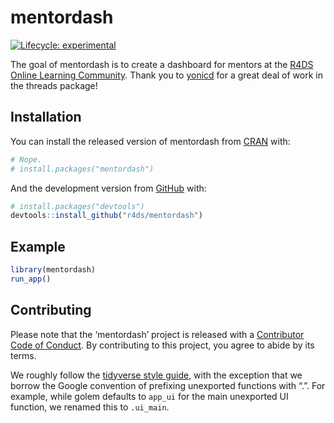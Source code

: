 
<!-- README.md is generated from README.Rmd. Please edit that file -->

# mentordash

<!-- badges: start -->

[![Lifecycle:
experimental](https://img.shields.io/badge/lifecycle-experimental-orange.svg)](https://www.tidyverse.org/lifecycle/#experimental)
<!-- badges: end -->

The goal of mentordash is to create a dashboard for mentors at the [R4DS
Online Learning Community](https://www.rfordatasci.com/). Thank you to
[yonicd](https://github.com/yonicd/threads/) for a great deal of work in
the threads package\!

## Installation

You can install the released version of mentordash from
[CRAN](https://CRAN.R-project.org) with:

``` r
# Nope.
# install.packages("mentordash")
```

And the development version from [GitHub](https://github.com/) with:

``` r
# install.packages("devtools")
devtools::install_github("r4ds/mentordash")
```

## Example

``` r
library(mentordash)
run_app()
```

## Contributing

Please note that the ‘mentordash’ project is released with a
[Contributor Code of Conduct](CODE_OF_CONDUCT.md). By contributing to
this project, you agree to abide by its terms.

We roughly follow the [tidyverse style
guide](https://style.tidyverse.org/), with the exception that we borrow
the Google convention of prefixing unexported functions with “.”. For
example, while golem defaults to `app_ui` for the main unexported UI
function, we renamed this to `.ui_main`.
